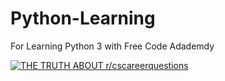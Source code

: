# Python-Learning

For Learning Python 3 with Free Code Adademdy



[![THE TRUTH ABOUT r/cscareerquestions](https://img.youtube.com/vi/rfscVS0vtbw/0.jpg)](https://www.youtube.com/watch?v=rfscVS0vtbw)
